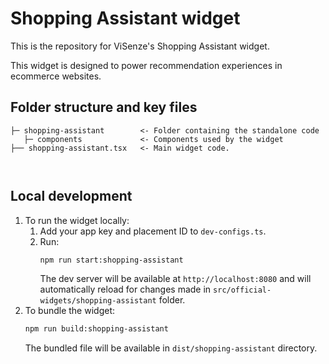 # Shopping Assistant widget

This is the repository for ViSenze's Shopping Assistant widget.

This widget is designed to power recommendation experiences in ecommerce websites.

## Folder structure and key files

```
├─ shopping-assistant        <- Folder containing the standalone code 
   ├─ components             <- Components used by the widget
├── shopping-assistant.tsx   <- Main widget code.
 
   
```

## Local development

1. To run the widget locally:
   1. Add your app key and placement ID to `dev-configs.ts`.
   2. Run:
      ```sh
      npm run start:shopping-assistant
      ```
      The dev server will be available at `http://localhost:8080` and will automatically reload for changes made in `src/official-widgets/shopping-assistant` folder.
2. To bundle the widget:
   ```sh
   npm run build:shopping-assistant
   ```
   The bundled file will be available in `dist/shopping-assistant` directory. 
